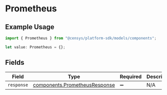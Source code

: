 # Prometheus

## Example Usage

```typescript
import { Prometheus } from "@censys/platform-sdk/models/components";

let value: Prometheus = {};
```

## Fields

| Field                                                                          | Type                                                                           | Required                                                                       | Description                                                                    |
| ------------------------------------------------------------------------------ | ------------------------------------------------------------------------------ | ------------------------------------------------------------------------------ | ------------------------------------------------------------------------------ |
| `response`                                                                     | [components.PrometheusResponse](../../models/components/prometheusresponse.md) | :heavy_minus_sign:                                                             | N/A                                                                            |